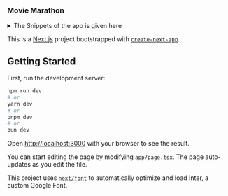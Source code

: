### Movie Marathon
<details>
  <summary>The Snippets of the app is given here</summary>
  <img src="page-1" alt="Home Page"/>
  <img src="page-2" alt="Movie Page"/>
  <img src="page-8" alt="Tv Shows Page"/>
  <img src="page-9" alt="Top Shows"/>
  <img src="page-10" alt="Top Movies"/>
  <img src="page-3" alt="Specific Movie Details"/>
  <img src="page-4" alt="Video Player"/>
  <img src="page-5" alt="Actor Profile"/>
  <img src="page-6" alt="Director Profile"/>
  <img src="page-11" alt="Specific Genre"/>
    <img src="page-12" alt="Specific Country"/>

  <img src="page-7" alt="Footer"/>

</details>

This is a [Next.js](https://nextjs.org/) project bootstrapped with [`create-next-app`](https://github.com/vercel/next.js/tree/canary/packages/create-next-app).

## Getting Started

First, run the development server:

```bash
npm run dev
# or
yarn dev
# or
pnpm dev
# or
bun dev
```

Open [http://localhost:3000](http://localhost:3000) with your browser to see the result.

You can start editing the page by modifying `app/page.tsx`. The page auto-updates as you edit the file.

This project uses [`next/font`](https://nextjs.org/docs/basic-features/font-optimization) to automatically optimize and load Inter, a custom Google Font.
